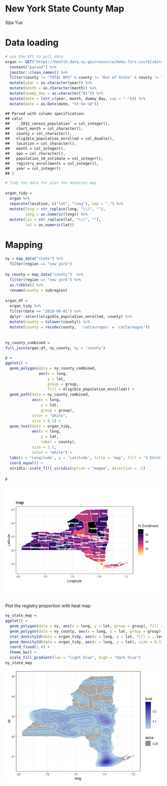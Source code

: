 New York State County Map
================
Sijia Yue

Data loading
============

``` r
# use the API to pull data
organ <- GET("https://health.data.ny.gov/resource/km5a-7zrs.csv?$limit=10000") %>% 
  content("parsed") %>%
  janitor::clean_names() %>%
  filter(county != "TOTAL NYS" & county != "Out of State" & county != "Unknown") %>%
  mutate(year = as.character(year)) %>%
  mutate(month = as.character(month)) %>%
  mutate(dummy_day = as.character("01")) %>%
  mutate(date = (str_c(year, month, dummy_day, sep = "-"))) %>%
  mutate(date = as.Date(date, "%Y-%m-%d"))
```

    ## Parsed with column specification:
    ## cols(
    ##   `_2012_census_population` = col_integer(),
    ##   chart_month = col_character(),
    ##   county = col_character(),
    ##   eligible_population_enrolled = col_double(),
    ##   location = col_character(),
    ##   month = col_integer(),
    ##   opo = col_character(),
    ##   population_18_estimate = col_integer(),
    ##   registry_enrollments = col_integer(),
    ##   year = col_integer()
    ## )

``` r
# Tidy the data for plot the donation map

organ_tidy = 
  organ %>% 
  separate(location, c("lat", "long"), sep = ",") %>% 
  mutate(long = str_replace(long, "\\)", ""),
         long = as.numeric(long)) %>% 
  mutate(lat = str_replace(lat, "\\(", ""),
         lat = as.numeric(lat)) 
```

Mapping
=======

``` r
ny = map_data("state") %>% 
  filter(region == "new york")

ny_county = map_data("county")  %>% 
  filter(region == "new york") %>% 
  as.tibble() %>% 
  rename(county = subregion)

organ_df = 
  organ_tidy %>% 
  filter(date == "2018-09-01") %>% 
  dplyr::select(eligible_population_enrolled, county) %>% 
  mutate(county = tolower(county)) %>% 
  mutate(county = recode(county,  'cattauragus' = 'cattaraugus'))


ny_county_combined = 
full_join(organ_df, ny_county, by = 'county')
```

``` r
p = 
ggplot() + 
  geom_polygon(data = ny_county_combined, 
               aes(x = long, 
                   y = lat, 
                   group = group, 
                   fill = eligible_population_enrolled)) +
  geom_path(data = ny_county_combined, 
            aes(x = long, 
                y = lat,
                group = group), 
            color = "white", 
            size = 0.1) +
  geom_text(data = organ_tidy, 
            aes(x = long, 
                y = lat, 
                label = county),
            size = 2.5,
            color = "white") +
  labs(x = 'Longitude', y = 'Latitude', title = 'map', fill = '% Enrollment') +
  coord_equal() +
  viridis::scale_fill_viridis(option = "magma", direction = -1)

p
```

![](Map_files/figure-markdown_github/unnamed-chunk-4-1.png)

Plot the registry proportion with heat map

``` r
ny_state_map = 
ggplot() + 
  geom_polygon(data = ny, aes(x = long, y = lat, group = group), fill = "darkgrey") + 
  geom_polygon(data = ny_county, aes(x = long, y = lat, group = group), fill = NA, color = "white") +
  stat_density2d(data = organ_tidy, aes(x = long, y = lat, fill = ..level.., alpha = 0.25), size = 0.2, bins = 10, geom = "polygon") +
  geom_density2d(data = organ_tidy, aes(x = long, y = lat), size = 0.3) +
  coord_fixed(1.4) +
  theme_bw() +
  scale_fill_gradient(low = "light blue", high = "dark blue") 
ny_state_map 
```

![](Map_files/figure-markdown_github/unnamed-chunk-5-1.png)
